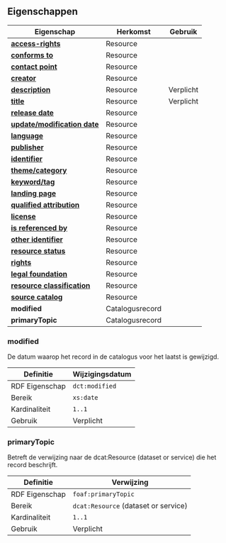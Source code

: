 ## Eigenschappen

| **Eigenschap**                                                       | Herkomst        | Gebruik   |
| -------------------------------------------------------------------- | --------------- | --------- |
| <a href="#access-rights">**access-rights**</a>                       | Resource        |           |
| <a href="#conforms-to">**conforms to**</a>                           | Resource        |           |
| <a href="#contact-point">**contact point**</a>                       | Resource        |           |
| <a href="#creator">**creator**</a>                                   | Resource        |           |
| <a href="#description">**description**</a>                           | Resource        | Verplicht |
| <a href="#title">**title** </a>                                      | Resource        | Verplicht |
| <a href="#release-date">**release date**                             | Resource        |           |
| <a href="#update-modification-date">**update/modification date**</a> | Resource        |           |
| <a href="#language">**language**  </a>                               | Resource        |           |
| <a href="#publisher">**publisher**    </a>                           | Resource        |           |
| <a href="#identifier">**identifier** </a>                            | Resource        |           |
| <a href="#theme-category">**theme/category** </a>                    | Resource        |           |
| <a href="#keyword-tag">**keyword/tag**</a>                           | Resource        |           |
| <a href="#landing-page">**landing page**</a>                         | Resource        |           |
| <a href="#qualified-attribution">**qualified attribution**</a>       | Resource        |           |
| <a href="#license">**license** </a>                                  | Resource        |           |
| <a href="#is-referenced-by">**is referenced by**</a>                 | Resource        |           |
| <a href="#other-identifier">**other identifier**</a>                 | Resource        |           |
| <a href="#resource-status">**resource status**</a>                   | Resource        |           |
| <a href="#rights">**rights**</a>                                     | Resource        |           |
| <a href="#legal-foundation">**legal foundation**</a>                 | Resource        |           |
| <a href="#resource-classification">**resource classification**</a>   | Resource        |           |
| <a href="#source-catalog">**source catalog** </a>                    | Resource        |           |
| **modified**                                                         | Catalogusrecord |           |
| **primaryTopic**                                                     | Catalogusrecord |           |

### modified

De datum waarop het record in de catalogus voor het laatst is gewijzigd.

| Definitie      | Wijzigingsdatum |
| -------------- | --------------- |
| RDF Eigenschap | `dct:modified`  |
| Bereik         | `xs:date`       |
| Kardinaliteit  | `1..1`          |
| Gebruik        | Verplicht       |

### primaryTopic

Betreft de verwijzing naar de dcat:Resource (dataset or service) die het record beschrijft.

| Definitie      | Verwijzing                           |
| -------------- | ------------------------------------ |
| RDF Eigenschap | `foaf:primaryTopic`                  |
| Bereik         | `dcat:Resource` (dataset or service) |
| Kardinaliteit  | `1..1`                               |
| Gebruik        | Verplicht                            |

